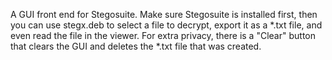 A GUI front end for Stegosuite. Make sure Stegosuite is installed first, then you can use stegx.deb to select a file to decrypt, export it as a *.txt file, and even read the file in the viewer.
For extra privacy, there is a "Clear" button that clears the GUI and deletes the *.txt file that was created.

